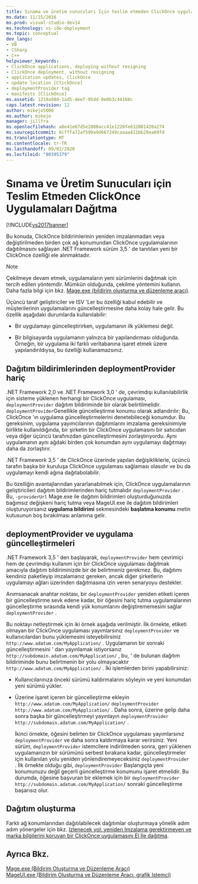 ```yaml
---
title: Sınama ve üretim sunucuları Için teslim etmeden ClickOnce uygulamaları dağıtma | Microsoft Docs
ms.date: 11/15/2016
ms.prod: visual-studio-dev14
ms.technology: vs-ide-deployment
ms.topic: conceptual
dev_langs:
- VB
- CSharp
- C++
helpviewer_keywords:
- ClickOnce applications, deploying without resigning
- ClickOnce deployment, without resigning
- application updates, ClickOnce
- update location [ClickOnce]
- deploymentProvider tag
- manifests [ClickOnce]
ms.assetid: 1218a98d-1ad5-4eef-95dd-0e0b3c44168c
caps.latest.revision: 12
author: mikejo5000
ms.author: mikejo
manager: jillfra
ms.openlocfilehash: a8e41e67d5e2800acc41e1220fe632001420a274
ms.sourcegitcommit: 6cfffa72af599a9d667249caaaa411bb28ea69fd
ms.translationtype: MT
ms.contentlocale: tr-TR
ms.lasthandoff: 09/02/2020
ms.locfileid: "80395379"
---
```

# <a name="deploying-clickonce-applications-for-testing-and-production-servers-without-resigning"></a>Sınama ve Üretim Sunucuları için Teslim Etmeden ClickOnce Uygulamaları Dağıtma
[!INCLUDE[vs2017banner](../includes/vs2017banner.md)]

Bu konuda, ClickOnce bildirimlerinin yeniden imzalanmadan veya değiştirilmeden birden çok ağ konumundan ClickOnce uygulamalarının dağıtılmasını sağlayan .NET Framework sürüm 3,5 ' de tanıtılan yeni bir ClickOnce özelliği ele alınmaktadır.  
  
> [!NOTE]
> Çekilmeye devam etmek, uygulamaların yeni sürümlerini dağıtmak için tercih edilen yöntemdir. Mümkün olduğunda, çekilme yöntemini kullanın. Daha fazla bilgi için bkz. [Mage.exe (bildirim oluşturma ve düzenleme aracı)](https://msdn.microsoft.com/library/77dfe576-2962-407e-af13-82255df725a1).  
  
 Üçüncü taraf geliştiriciler ve ISV 'Ler bu özelliği kabul edebilir ve müşterilerinin uygulamalarını güncelleştirmesine daha kolay hale gelir. Bu özellik aşağıdaki durumlarda kullanılabilir:  
  
- Bir uygulamayı güncelleştirirken, uygulamanın ilk yüklemesi değil.  
  
- Bir bilgisayarda uygulamanın yalnızca bir yapılandırması olduğunda. Örneğin, bir uygulama iki farklı veritabanına işaret etmek üzere yapılandırıldıysa, bu özelliği kullanamazsınız.  
  
## <a name="excluding-deploymentprovider-from-deployment-manifests"></a>Dağıtım bildirimlerinden deploymentProvider hariç  
 .NET Framework 2,0 ve .NET Framework 3,0 ' de, çevrimdışı kullanılabilirlik için sisteme yüklenen herhangi bir ClickOnce uygulaması, `deploymentProvider` dağıtım bildiriminde bir olarak belirtilmelidir. `deploymentProvider`Genellikle güncelleştirme konumu olarak adlandırılır; Bu, ClickOnce 'ın uygulama güncelleştirmelerini denetebileceği konumdur. Bu gereksinim, uygulama yayımcılarının dağıtımlarını imzalama gereksinimiyle birlikte kullanıldığında, bir şirketin bir ClickOnce uygulamasını bir satıcıdan veya diğer üçüncü tarafınızdan güncelleştirmesini zorlaştırıyordu. Aynı uygulamanın aynı ağdaki birden çok konumdan aynı uygulamayı dağıtmayı daha da zorlaştırır.  
  
 .NET Framework 3,5 ' de ClickOnce üzerinde yapılan değişikliklerle, üçüncü tarafın başka bir kuruluşa ClickOnce uygulaması sağlaması olasıdır ve bu da uygulamayı kendi ağına dağıtabolabilir.  
  
 Bu özelliğin avantajlarından yararlanabilmek için, ClickOnce uygulamalarının geliştiricileri dağıtım bildirimlerinden hariç tutmalıdır `deploymentProvider` . Bu, `-providerUrl` Mage.exe ile dağıtım bildirimleri oluşturduğunuzda bağımsız değişkeni hariç tutma veya MageUI.exe ile dağıtım bildirimleri oluşturuyorsanız **uygulama bildirimi** sekmesindeki **başlatma konumu** metin kutusunun boş bırakılması anlamına gelir.  
  
## <a name="deploymentprovider-and-application-updates"></a>deploymentProvider ve uygulama güncelleştirmeleri  
 .NET Framework 3,5 ' den başlayarak, `deploymentProvider` hem çevrimiçi hem de çevrimdışı kullanım için bir ClickOnce uygulaması dağıtmak amacıyla dağıtım bildiriminizde bir de belirtmeniz gerekmez. Bu, dağıtımı kendiniz paketleyip imzalamanız gereken, ancak diğer şirketlerin uygulamayı ağları üzerinden dağıtmasına izin veren senaryoyu destekler.  
  
 Anımsanacak anahtar noktası, bir `deploymentProvider` yeniden etiketi içeren bir güncelleştirme sevk edene kadar, bir öğesini hariç tutma uygulamalarının güncelleştirme sırasında kendi yük konumlarını değiştirememesini sağlar `deploymentProvider` .  
  
 Bu noktayı netleştirmek için iki örnek aşağıda verilmiştir. İlk örnekte, etiketi olmayan bir ClickOnce uygulaması yayımlarsınız `deploymentProvider` ve kullanıcılardan bunu yüklemesini isteyebilirsiniz `http://www.adatum.com/MyApplication/` . Uygulamanın bir sonraki güncelleştirmesini ' dan yayınlamak istiyorsanız `http://subdomain.adatum.com/MyApplication/` , bu, ' de bulunan dağıtım bildiriminde bunu belirtmenin bir yolu olmayacaktır `http://www.adatum.com/MyApplication/` . İki işlemlerden birini yapabilirsiniz:  
  
- Kullanıcılarınıza önceki sürümü kaldırmalarını söyleyin ve yeni konumdan yeni sürümü yükler.  
  
- Üzerine işaret içeren bir güncelleştirme ekleyin `http://www.adatum.com/MyApplication/` `deploymentProvider` `http://www.adatum.com/MyApplication/` . Daha sonra, üzerine gelip daha sonra başka bir güncelleştirmeyi yayınlayın `deploymentProvider` `http://subdomain.adatum.com/MyApplication/` .  
  
  İkinci örnekte, öğesini belirten bir ClickOnce uygulaması yayımlarsınız `deploymentProvider` ve daha sonra kaldırmaya karar verirsiniz. Yeni sürüm, `deploymentProvider` istemcilere indirilmeden sonra, geri yüklenen uygulamanızın bir sürümünü serbest bırakana kadar, güncelleştirmeler için kullanılan yolu yeniden yönlendiremeyeceksiniz `deploymentProvider` . İlk örnekte olduğu gibi, `deploymentProvider` Başlangıçta yeni konumunuzu değil geçerli güncelleştirme konumunu işaret etmelidir. Bu durumda, öğesine başvuran bir eklemek için bir `deploymentProvider` `http://subdomain.adatum.com/MyApplication/` sonraki güncelleştirme başarısız olur.  
  
## <a name="creating-a-deployment"></a>Dağıtım oluşturma  
 Farklı ağ konumlarından dağıtılabilecek dağıtımlar oluşturmaya yönelik adım adım yönergeler için bkz. [Izlenecek yol: yeniden Imzalama gerektirmeyen ve marka bilgilerini koruyan bir ClickOnce uygulamasını El Ile dağıtma](/visualstudio/deployment/walkthrough-manually-deploying-a-clickonce-app-no-re-signing-required?view=vs-2015).  
  
## <a name="see-also"></a>Ayrıca Bkz.  
 [Mage.exe (Bildirim Oluşturma ve Düzenleme Aracı)](https://msdn.microsoft.com/library/77dfe576-2962-407e-af13-82255df725a1)   
 [MageUI.exe (Bildirim Oluşturma ve Düzenleme Aracı, grafik Istemci)](https://msdn.microsoft.com/library/f9e130a6-8117-49c4-839c-c988f641dc14)
